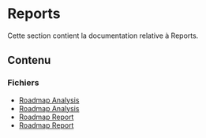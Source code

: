 # Reports

Cette section contient la documentation relative à Reports.

## Contenu


### Fichiers

- [Roadmap Analysis](./roadmap_analysis.json)
- [Roadmap Analysis](./roadmap_analysis.md)
- [Roadmap Report](./roadmap_report.html)
- [Roadmap Report](./roadmap_report.md)
